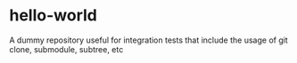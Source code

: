 # hello-world
A dummy repository useful for integration tests that include the usage of git clone, submodule, subtree, etc
